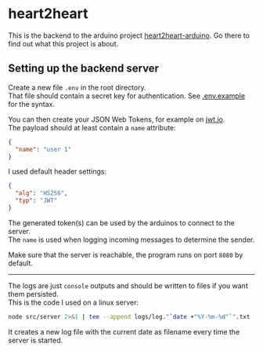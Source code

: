 # heart2heart

This is the backend to the arduino project [heart2heart-arduino](https://github.com/tsomic/heart2heart-arduino). Go there to find out what this project is about.  

## Setting up the backend server

Create a new file `.env` in the root directory.  
That file should contain a secret key for authentication. See [.env.example](https://github.com/tsomic/heart2heart/blob/2a5ff743603818a7aac787f1743f2ddcf017b8f2/.env.example) for the syntax.

You can then create your JSON Web Tokens, for example on [jwt.io](https://jwt.io).  
The payload should at least contain a `name` attribute:

```json
{
  "name": "user 1"
}
```

I used default header settings:

```json
{
  "alg": "HS256",
  "typ": "JWT"
}
```

The generated token(s) can be used by the arduinos to connect to the server.  
The `name` is used when logging incoming messages to determine the sender.

Make sure that the server is reachable, the program runs on port `8080` by default.

---

The logs are just `console` outputs and should be written to files if you want them persisted.  
This is the code I used on a linux server:

```bash
node src/server 2>&1 | tee --append logs/log."`date +"%Y-%m-%d"`".txt
```

It creates a new log file with the current date as filename every time the server is started.
